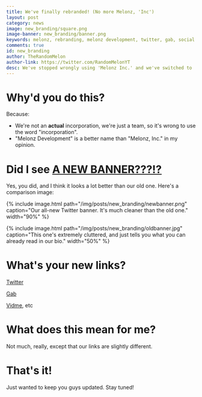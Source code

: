 ```yaml
---
title: We've finally rebranded! (No more Melonz, 'Inc')
layout: post
category: news
image: new_branding/square.png
image-banner: new_branding/banner.png
keywords: melonz, rebranding, melonz development, twitter, gab, social media, branding
comments: true
id: new_branding
author: TheRandomMelon
author-link: https://twitter.com/RandomMelonYT
desc: We've stopped wrongly using 'Melonz Inc.' and we've switched to 'Melonz Development'. Learn more.
---
```


# Why'd you do this?
Because:

- We're not an **actual** incorporation, we're just a team, so it's wrong to use the word "incorporation".
- "Melonz Development" is a better name than "Melonz, Inc." in my opinion.

# Did I see <b><u>A NEW BANNER???!?</u></b>
Yes, you did, and I think it looks a lot better than our old one. Here's a comparison image:

{% include image.html path="/img/posts/new_branding/newbanner.png" caption="Our all-new Twitter banner. It's much cleaner than the old one." width="90%" %}

{% include image.html path="/img/posts/new_branding/oldbanner.jpg" caption="This one's extremely cluttered, and just tells you what you can already read in our bio." width="50%" %}

# What's your new links?
[Twitter](https://twitter.com/MelonzDev)

[Gab](https://gab.ai/melonzdev)

[Vidme](https://vid.me/melonzdev), etc

# What does this mean for me?
Not much, really, except that our links are slightly different.

# That's it!
Just wanted to keep you guys updated. Stay tuned!
